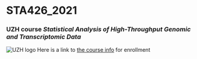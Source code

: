 # STA426_2021
### UZH course _Statistical Analysis of High-Throughput Genomic and Transcriptomic Data_
![UZH logo](https://upload.wikimedia.org/wikipedia/commons/8/89/Universit%C3%A4t_Z%C3%BCrich_logo.svg)
Here is a link to [the course info](https://www.math.uzh.ch/index.php?id=ve_vo_det&id=ve_vo_det&key1=0&key2=3113&key3=352&semId=35&L=1) for enrollment

